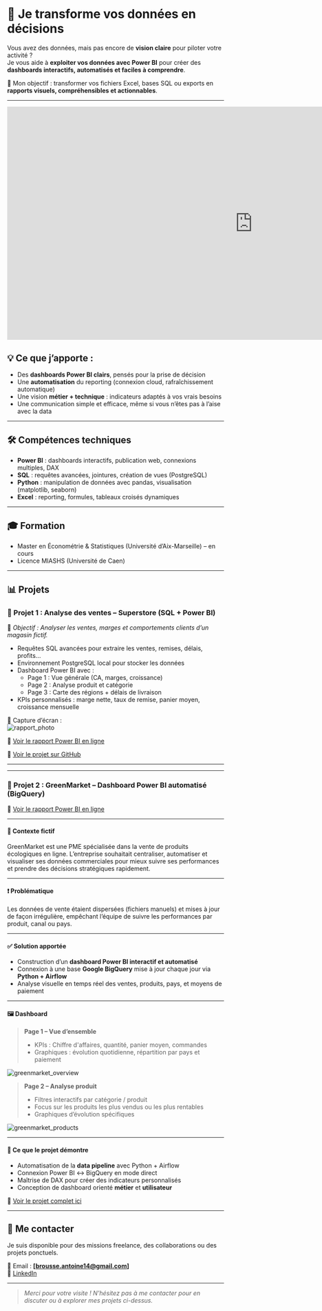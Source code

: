 # 🚀 Je transforme vos données en décisions

Vous avez des données, mais pas encore de **vision claire** pour piloter votre activité ?  
Je vous aide à **exploiter vos données avec Power BI** pour créer des **dashboards interactifs, automatisés et faciles à comprendre**.

🎯 Mon objectif : transformer vos fichiers Excel, bases SQL ou exports en **rapports visuels, compréhensibles et actionnables**.

---
<iframe title="Thelookproject" width="1140" height="541.25" src="https://app.powerbi.com/reportEmbed?reportId=2fdfa1de-5ebb-4628-ab51-72c61877fae0&autoAuth=true&ctid=a9f1c4f7-38f4-4d38-8a3c-4b6dbe981cea&actionBarEnabled=true" frameborder="0" allowFullScreen="true"></iframe>

## 💡 Ce que j’apporte :
- Des **dashboards Power BI clairs**, pensés pour la prise de décision
- Une **automatisation** du reporting (connexion cloud, rafraîchissement automatique)
- Une vision **métier + technique** : indicateurs adaptés à vos vrais besoins
- Une communication simple et efficace, même si vous n’êtes pas à l’aise avec la data

---

## 🛠️ Compétences techniques

- **Power BI** : dashboards interactifs, publication web, connexions multiples, DAX
- **SQL** : requêtes avancées, jointures, création de vues (PostgreSQL)
- **Python** : manipulation de données avec pandas, visualisation (matplotlib, seaborn)
- **Excel** : reporting, formules, tableaux croisés dynamiques

---

## 🎓 Formation

- Master en Économétrie & Statistiques (Université d’Aix-Marseille) – en cours  
- Licence MIASHS (Université de Caen)

---

## 📊 Projets

### 📁 Projet 1 : Analyse des ventes – Superstore (SQL + Power BI)

🎯 *Objectif : Analyser les ventes, marges et comportements clients d’un magasin fictif.*

- Requêtes SQL avancées pour extraire les ventes, remises, délais, profits...
- Environnement PostgreSQL local pour stocker les données
- Dashboard Power BI avec :
  - Page 1 : Vue générale (CA, marges, croissance)
  - Page 2 : Analyse produit et catégorie
  - Page 3 : Carte des régions + délais de livraison
- KPIs personnalisés : marge nette, taux de remise, panier moyen, croissance mensuelle

📸 Capture d’écran :  
![rapport_photo](/images/rapport_photo.png)

🔗 [Voir le rapport Power BI en ligne](https://app.powerbi.com/reportEmbed?reportId=9e15115f-84b8-443c-8ce5-3b31164e654b&autoAuth=true&ctid=a9f1c4f7-38f4-4d38-8a3c-4b6dbe981cea)

🔗 [Voir le projet sur GitHub](https://github.com/AntoineBrousse/Projet-Data-Analyst_Superstore)

---
---

### 📁 Projet 2 : GreenMarket – Dashboard Power BI automatisé (BigQuery)

🔗 [Voir le rapport Power BI en ligne](https://app.powerbi.com/reportEmbed?reportId=9e15115f-84b8-443c-8ce5-3b31164e654b&autoAuth=true&ctid=a9f1c4f7-38f4-4d38-8a3c-4b6dbe981cea)

---

#### 🔎 Contexte fictif

GreenMarket est une PME spécialisée dans la vente de produits écologiques en ligne. L’entreprise souhaitait centraliser, automatiser et visualiser ses données commerciales pour mieux suivre ses performances et prendre des décisions stratégiques rapidement.

---

#### ❗ Problématique

Les données de vente étaient dispersées (fichiers manuels) et mises à jour de façon irrégulière, empêchant l’équipe de suivre les performances par produit, canal ou pays.

---

#### ✅ Solution apportée

- Construction d’un **dashboard Power BI interactif et automatisé**
- Connexion à une base **Google BigQuery** mise à jour chaque jour via **Python + Airflow**
- Analyse visuelle en temps réel des ventes, produits, pays, et moyens de paiement

---

#### 🖼️ Dashboard

> **Page 1 – Vue d’ensemble**  
> - KPIs : Chiffre d'affaires, quantité, panier moyen, commandes  
> - Graphiques : évolution quotidienne, répartition par pays et paiement

![greenmarket_overview](/images/Sales_Dashboard_GreenMarket_pages-to-jpg-0001.jpg)

> **Page 2 – Analyse produit**  
> - Filtres interactifs par catégorie / produit  
> - Focus sur les produits les plus vendus ou les plus rentables  
> - Graphiques d’évolution spécifiques

![greenmarket_products](/images/Sales_Dashboard_GreenMarket_pages-to-jpg-0002.jpg)

---

#### 📌 Ce que le projet démontre

- Automatisation de la **data pipeline** avec Python + Airflow
- Connexion Power BI ↔ BigQuery en mode direct
- Maîtrise de DAX pour créer des indicateurs personnalisés
- Conception de dashboard orienté **métier** et **utilisateur**


🔗 [Voir le projet complet ici](https://github.com/AntoineBrousse/powerbi-greenmarket)

---

## 🤝 Me contacter

Je suis disponible pour des missions freelance, des collaborations ou des projets ponctuels.

📧 Email : **[brousse.antoine14@gmail.com]**  
🔗 [LinkedIn](https://www.linkedin.com/in/brousseantoine/)

---

> *Merci pour votre visite ! N’hésitez pas à me contacter pour en discuter ou à explorer mes projets ci-dessus.*

